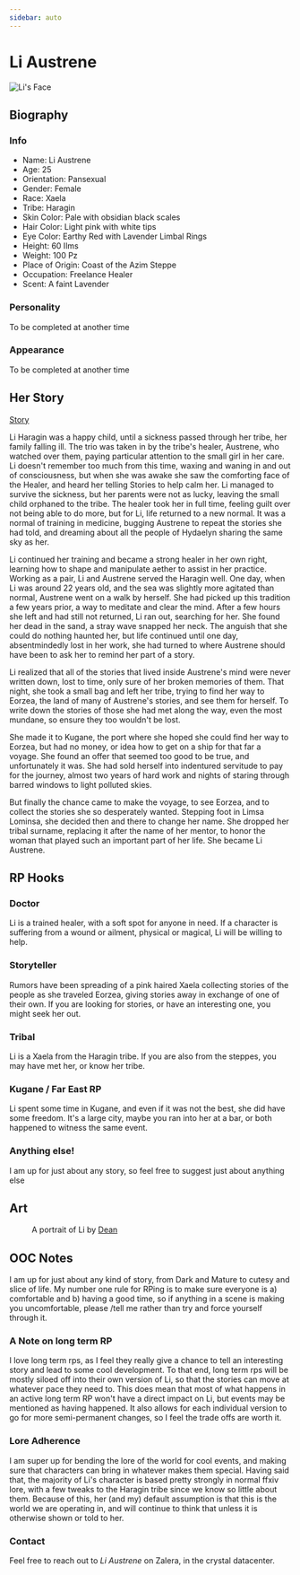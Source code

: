 ```yaml
---
sidebar: auto
---
```


# Li Austrene

![Li's Face](./liheadshot.png)

## Biography

### Info

* Name: Li Austrene
* Age: 25
* Orientation: Pansexual
* Gender: Female
* Race: Xaela
* Tribe: Haragin
* Skin Color: Pale with obsidian black scales
* Hair Color: Light pink with white tips
* Eye Color: Earthy Red with Lavender Limbal Rings
* Height: 60 Ilms
* Weight: 100 Pz
* Place of Origin: Coast of the Azim Steppe
* Occupation: Freelance Healer
* Scent: A faint Lavender

### Personality

To be completed at another time

### Appearance

To be completed at another time

## Her Story

[Story](story.md)

Li Haragin was a happy child, until a sickness passed through her tribe, her family falling ill. The trio was taken in by the tribe's healer, Austrene, who watched over them, paying particular attention to the small girl in her care. Li doesn't remember too much from this time, waxing and waning in and out of consciousness, but when she was awake she saw the comforting face of the Healer, and heard her telling Stories to help calm her. Li managed to survive the sickness, but her parents were not as lucky, leaving the small child orphaned to the tribe. The healer took her in full time, feeling guilt over not being able to do more, but for Li, life returned to a new normal. It was a normal of training in medicine, bugging Austrene to repeat the stories she had told, and dreaming about all the people of Hydaelyn sharing the same sky as her.

Li continued her training and became a strong healer in her own right, learning how to shape and manipulate aether to assist in her practice. Working as a pair, Li and Austrene served the Haragin well. One day, when Li was around 22 years old, and the sea was slightly more agitated than normal, Austrene went on a walk by herself. She had picked up this tradition a few years prior, a way to meditate and clear the mind. After a few hours she left and had still not returned, Li ran out, searching for her. She found her dead in the sand, a stray wave snapped her neck. The anguish that she could do nothing haunted her, but life continued until one day, absentmindedly lost in her work, she had turned to where Austrene should have been to ask her to remind her part of a story.

Li realized that all of the stories that lived inside Austrene's mind were never written down, lost to time, only sure of her broken memories of them. That night, she took a small bag and left her tribe, trying to find her way to Eorzea, the land of many of Austrene's stories, and see them for herself. To write down the stories of those she had met along the way, even the most mundane, so ensure they too wouldn't be lost.

She made it to Kugane, the port where she hoped she could find her way to Eorzea, but had no money, or idea how to get on a ship for that far a voyage. She found an offer that seemed too good to be true, and unfortunately it was. She had sold herself into indentured servitude to pay for the journey, almost two years of hard work and nights of staring through barred windows to light polluted skies.

But finally the chance came to make the voyage, to see Eorzea, and to collect the stories she so desperately wanted. Stepping foot in Limsa Lominsa, she decided then and there to change her name. She dropped her tribal surname, replacing it after the name of her mentor, to honor the woman that played such an important part of her life. She became Li Austrene.

## RP Hooks

### Doctor
Li is a trained healer, with a soft spot for anyone in need. If a character is suffering from a wound or ailment, physical or magical, Li will be willing to help.

### Storyteller
Rumors have been spreading of a pink haired Xaela collecting stories of the people as she traveled Eorzea, giving stories away in exchange of one of their own. If you are looking for stories, or have an interesting one, you might seek her out.

### Tribal
Li is a Xaela from the Haragin tribe. If you are also from the steppes, you may have met her, or know her tribe.

### Kugane / Far East RP
Li spent some time in Kugane, and even if it was not the best, she did have some freedom. It's a large city, maybe you ran into her at a bar, or both happened to witness the same event. 

### Anything else!
I am up for just about any story, so feel free to suggest just about anything else

## Art

<figure>
        <img src="./li_portrait.jpg" alt=""/>
        <figcaption>A portrait of Li by <a href="https://artistsnclients.com/people/Dean">Dean</a></figcaption>
</figure>

## OOC Notes

I am up for just about any kind of story, from Dark and Mature to cutesy and slice of life. My number one rule for RPing is to make sure everyone is a) comfortable and b) having a good time, so if anything in a scene is making you uncomfortable, please /tell me rather than try and force yourself through it.

### A Note on long term RP

I love long term rps, as I feel they really give a chance to tell an interesting story and lead to some cool development. To that end, long term rps will be mostly siloed off into their own version of Li, so that the stories can move at whatever pace they need to. This does mean that most of what happens in an active long term RP won't have a direct impact on Li, but events may be mentioned as having happened. It also allows for each individual version to go for more semi-permanent changes, so I feel the trade offs are worth it. 

### Lore Adherence

I am super up for bending the lore of the world for cool events, and making sure that characters can bring in whatever makes them special. Having said that, the majority of Li's character is based pretty strongly in normal ffxiv lore, with a few tweaks to the Haragin tribe since we know so little about them. Because of this, her (and my) default assumption is that this is the world we are operating in, and will continue to think that unless it is otherwise shown or told to her.

### Contact

Feel free to reach out to *Li Austrene* on Zalera, in the crystal datacenter. 

<!-- Li is no stranger to loss, but rather than let that keep her down, she let's the joy of the memories of the people that had been in her life inform her future.  -->